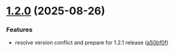 # [1.2.0](https://github.com/nestjs-labs/nestjs-pino-extra/compare/v1.1.2...v1.2.0) (2025-08-26)

### Features

* resolve version conflict and prepare for 1.2.1 release ([a50bf0f](https://github.com/nestjs-labs/nestjs-pino-extra/commit/a50bf0fd73a7a9e4eeaaffc015705652768e5179))
